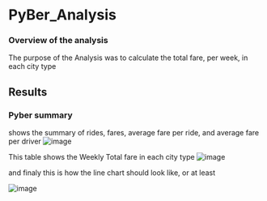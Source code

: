 # PyBer_Analysis

### Overview of the analysis

The purpose of the Analysis was to calculate the total fare, per week, in each city type

## Results

### Pyber summary

shows the summary of rides, fares, average fare per ride, and average fare per driver
![image](https://user-images.githubusercontent.com/78506782/113364633-0828e100-9322-11eb-8de7-89844bc9f0ee.png)


This table shows the Weekly Total fare in each city type
![image](https://user-images.githubusercontent.com/78506782/113364777-5a6a0200-9322-11eb-9de9-4a8e8a2de18b.png)


and finaly this is how the line chart should look like, or at least

![image](https://user-images.githubusercontent.com/78506782/113364823-7bcaee00-9322-11eb-8dca-8a39dbbd3034.png)
